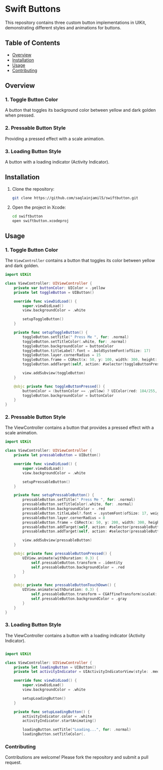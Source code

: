 # Swift Buttons

This repository contains three custom button implementations in UIKit, demonstrating different styles and animations for buttons.

## Table of Contents
- [Overview](#overview)
- [Installation](#installation)
- [Usage](#usage)
- [Contributing](#contributing)

## Overview

### 1. **Toggle Button Color**
A button that toggles its background color between yellow and dark golden when pressed.

### 2. **Pressable Button Style**
Providing a pressed effect with a scale animation.

### 3. **Loading Button Style**
A button with a loading indicator (Activity Indicator).

## Installation

1. Clone the repository:
    ```sh
    git clone https://github.com/saqlainjamil5/swiftbutton.git
    ```
2. Open the project in Xcode:
    ```sh
    cd swiftbutton
    open swiftbutton.xcodeproj
    ```

## Usage

### 1. **Toggle Button Color**
The `ViewController` contains a button that toggles its color between yellow and dark golden.

```swift
import UIKit

class ViewController: UIViewController {
    private var buttonColor: UIColor = .yellow
    private let toggleButton = UIButton()

    override func viewDidLoad() {
        super.viewDidLoad()
        view.backgroundColor = .white

        setupToggleButton()
    }

    private func setupToggleButton() {
        toggleButton.setTitle(" Press Me ", for: .normal)
        toggleButton.setTitleColor(.white, for: .normal)
        toggleButton.backgroundColor = buttonColor
        toggleButton.titleLabel?.font = .boldSystemFont(ofSize: 17)
        toggleButton.layer.cornerRadius = 15
        toggleButton.frame = CGRect(x: 50, y: 100, width: 300, height: 50)
        toggleButton.addTarget(self, action: #selector(toggleButtonPressed), for: .touchUpInside)

        view.addSubview(toggleButton)
    }

    @objc private func toggleButtonPressed() {
        buttonColor = (buttonColor == .yellow) ? UIColor(red: 184/255, green: 134/255, blue: 11/255, alpha: 1) : .yellow
        toggleButton.backgroundColor = buttonColor
    }
}
```
### 2. Pressable Button Style
The ViewController contains a button that provides a pressed effect with a scale animation.

```swift
import UIKit

class ViewController: UIViewController {
    private let pressableButton = UIButton()

    override func viewDidLoad() {
        super.viewDidLoad()
        view.backgroundColor = .white

        setupPressableButton()
    }

    private func setupPressableButton() {
        pressableButton.setTitle(" Press Me ", for: .normal)
        pressableButton.setTitleColor(.white, for: .normal)
        pressableButton.backgroundColor = .red
        pressableButton.titleLabel?.font = .systemFont(ofSize: 17, weight: .bold)
        pressableButton.layer.cornerRadius = 8
        pressableButton.frame = CGRect(x: 50, y: 200, width: 300, height: 50)
        pressableButton.addTarget(self, action: #selector(pressableButtonPressed), for: .touchUpInside)
        pressableButton.addTarget(self, action: #selector(pressableButtonTouchDown), for: .touchDown)

        view.addSubview(pressableButton)
    }

    @objc private func pressableButtonPressed() {
        UIView.animate(withDuration: 0.3) {
            self.pressableButton.transform = .identity
            self.pressableButton.backgroundColor = .red
        }
    }

    @objc private func pressableButtonTouchDown() {
        UIView.animate(withDuration: 0.3) {
            self.pressableButton.transform = CGAffineTransform(scaleX: 0.6, y: 0.6)
            self.pressableButton.backgroundColor = .gray
        }
    }
}
```
### 3. Loading Button Style
The ViewController contains a button with a loading indicator (Activity Indicator).

```swift

import UIKit

class ViewController: UIViewController {
    private let loadingButton = UIButton()
    private let activityIndicator = UIActivityIndicatorView(style: .medium)

    override func viewDidLoad() {
        super.viewDidLoad()
        view.backgroundColor = .white

        setupLoadingButton()
    }

    private func setupLoadingButton() {
        activityIndicator.color = .white
        activityIndicator.startAnimating()

        loadingButton.setTitle("Loading...", for: .normal)
        loadingButton.setTitleColor(.
```
### Contributing
Contributions are welcome! Please fork the repository and submit a pull request.
